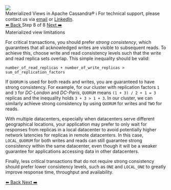 <!-- TOP -->
<div class="top">
  <img src="https://datastax-academy.github.io/katapod-shared-assets/images/ds-academy-logo.svg" />
  <div class="scenario-title-section">
    <span class="scenario-title">Materialized Views in Apache Cassandra®</span>
    <span class="scenario-subtitle">ℹ️ For technical support, please contact us via <a href="mailto:aleksandr.volochnev@datastax.com">email</a> or <a href="https://dtsx.io/aleks">LinkedIn</a>.</span> 
  </div>
</div>

<!-- NAVIGATION -->
<div id="navigation-top" class="navigation-top">
 <a href='command:katapod.loadPage?[{"step":"step7"}]'
   class="btn btn-dark navigation-top-left">⬅️ Back
 </a>
<span class="step-count"> Step 8 of 8</span>
 <a href='command:katapod.loadPage?[{"step":"finish"}]'
    class="btn btn-dark navigation-top-right">Next ➡️
  </a>
</div>

<!-- CONTENT -->

<div class="step-title">Materialized view limitations</div>

For critical transactions, you should prefer *strong consistency*, which guarantees that 
all acknowledged writes are visible to subsequent reads. To achieve this, choose write and read consistency levels 
such that the write and read replica sets overlap. This simple inequality should be valid: 

`number_of_read_replicas + number_of_write_replicas > sum_of_replication_factors`

If `QUORUM` is used for both reads and writes, you are guaranteed to have strong consistency. For example, 
for our cluster with replication factors `1` and `3` for *DC-London* and *DC-Paris*, `QUORUM` means `(1 + 3) / 2 + 1 = 3` replicas and 
the inequality holds `3 + 3 > 1 + 3`. In our cluster, we can similarly achieve strong consistency by using `QUORUM` for writes and `TWO` for reads.  

With multiple datacenters, especially when datacenters serve different geographical locations, your application may prefer to only wait for responses 
from replicas in a local datacenter to avoid potentially higher network latencies for replicas in remote datacenters. In this case, 
`LOCAL_QUORUM` for both writes and reads can still guarantee strong consistency within the same datacenter, even though it 
will be a weaker guarantee for applications accessing data in other datacenters. 

Finally, less critical transactions that do not require strong consistency 
should prefer lower consistency levels, such as `ONE` and `LOCAL_ONE` to greatly improve response time, throughput and availability. 

<!-- NAVIGATION -->
<div id="navigation-bottom" class="navigation-bottom">
 <a href='command:katapod.loadPage?[{"step":"step7"}]'
   class="btn btn-dark navigation-bottom-left">⬅️ Back
 </a>
 <a href='command:katapod.loadPage?[{"step":"finish"}]'
    class="btn btn-dark navigation-bottom-right">Next ➡️
  </a>
</div>

